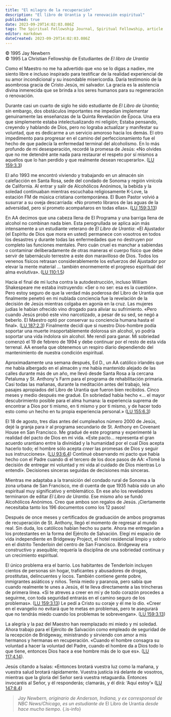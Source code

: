```yaml
---
title: "El milagro de la recuperación"
description: "El libro de Urantia y la renovación espiritual"
published: true
date: 2023-09-29T14:02:03.086Z
tags: The Spiritual Fellowship Journal, Spiritual Fellowship, article
editor: markdown
dateCreated: 2023-09-29T14:02:03.086Z
---
```



<p class="v-card v-sheet theme--light grey lighten-3 px-2">© 1995 Jay Newbern<br>© 1995 La Christian Fellowship de Estudiantes de <i>El libro de Urantia</i></p>


Como el Maestro no me ha advertido que «no se lo digas a nadie», me siento libre e incluso inspirado para testificar de la realidad experiencial de su amor incondicional y su insondable misericordia. Daría testimonio de la asombrosa gracia de Cristo Jesús, mi salvador. La gracia es la asistencia divina inmerecida que se brinda a los seres humanos para su regeneración o renovación.

Durante casi un cuarto de siglo he sido estudiante de _El Libro de Urantia_; sin embargo, dos obstáculos importantes me impedían implementar genuinamente las enseñanzas de la Quinta Revelación de Época. Una era que simplemente estaba intelectualizando mi religión; Estaba pensando, creyendo y hablando de Dios, pero no lograba actualizar y manifestar su voluntad, que es dedicarme a un servicio amoroso hacia los demás. El otro impedimento para progresar en el camino del perfeccionamiento fue el hecho de que padecía la enfermedad terminal del alcoholismo. En lo más profundo de mi desesperación, recordé la promesa de Jesús: «No olvides que no me detendré ante nada para restaurar el respeto por sí mismos a aquellos que lo han perdido y que realmente desean recuperarlo». ([LU 159:3.3](/es/The_Urantia_Book/159#p3_3))

El año 1993 me encontró viviendo y trabajando en un almacén sin calefacción en Santa Rosa, sede del condado de Sonoma y región vinícola de California. Al entrar y salir de Alcohólicos Anónimos, la bebida y la soledad continuaban mientras escuchaba religiosamente K-Love, la estación FM de música cristiana contemporánea. El Buen Pastor volvió a susurrar a su oveja descarriada: «No prometo libraros de las aguas de la adversidad, pero sí prometo acompañaros en todas ellas». ([LU 159:3.13](/es/The_Urantia_Book/159#p3_13))

En AA decimos que una cabeza llena de El Programa y una barriga llena de alcohol no combinan nada bien. Esta perogrullada se aplica aún más intensamente a un estudiante veterano de _El Libro de Urantia_: «El Ajustador (el Espíritu de Dios que mora en usted) permanece con vosotros en todos los desastres y durante todas las enfermedades que no destruyen por completo las funciones mentales. Pero cuán cruel es manchar a sabiendas o contaminar deliberadamente de otras maneras el cuerpo físico que debe servir de tabernáculo terrestre a este don maravilloso de Dios. Todos los venenos físicos retrasan considerablemente los esfuerzos del Ajustador por elevar la mente material ... también enormemente el progreso espiritual del alma evolutiva». ([LU 110:1.5](/es/The_Urantia_Book/110#p1_5))

Hacia el final de mi lucha contra la autodestrucción, incluso William Shakespeare me estaba instruyendo: «Ser o no ser: esa es la cuestión». Pero estoy seguro de que la verdad más poderosa del Libro de Urantia que finalmente penetró en mi nublada conciencia fue la revelación de la decisión de Jesús mientras colgaba en agonía en la cruz. Las mujeres judías le habían ofrecido vino drogado para aliviar su sufrimiento. «Pero cuando Jesús probó este vino narcotizado, a pesar de su sed, se negó a beberlo. El Maestro optó por conservar su conciencia humana hasta el final». ([LU 187:2.3](/es/The_Urantia_Book/187#p2_3)) Finalmente decidí que si nuestro Dios-hombre podía soportar una muerte insoportablemente dolorosa sin alcohol, yo podría soportar una vida indolora sin alcohol. Me rendí para ganar. Mi sobriedad comenzó el 19 de febrero de 1994 y debe continuar por el resto de esta vida terrenal. AA enseña que obtenemos un respiro diario dependiendo del mantenimiento de nuestra condición espiritual.

Aproximadamente una semana después, Ed D., un AA católico irlandés que me había albergado en el almacén y me había mantenido alejado de las calles durante más de un año, me llevó desde Santa Rosa a la cercana Petaluma y St. Anthony's Farm para el programa de rehabilitación primaria. Casi todas las mañanas, durante la meditación antes del trabajo, leía pasajes apropiados del Libro de Urantia que fueron bien recibidos. Cinco meses y medio después me gradué. En sobriedad había hecho «... el mayor descubrimiento posible para el alma humana: la experiencia suprema de encontrar a Dios por ti mismo, en ti mismo y por ti mismo, y de hacer todo esto como un hecho en tu propia experiencia personal.» ([LU 155:6.3](/es/The_Urantia_Book/155#p6_3))

El 18 de agosto, tres días antes del cumpleaños número 2000 de Jesús, dejé la granja para ir al programa secundario de St. Anthony en Covenant House en San Francisco. Me gradué de este programa y experimenté la realidad del pacto de Dios en mi vida. «Este pacto... representa el gran acuerdo urantiano entre la divinidad y la humanidad por el cual Dios acepta hacerlo todo; el hombre sólo acepta _creer_ las promesas de Dios y seguir sus instrucciones». ([LU 93:6.4](/es/The_Urantia_Book/93#p6_4)) Continué observando mi pacto que había hecho con el Padre cuando di el tercero de los doce pasos de AA: «Tomé la decisión de entregar mi voluntad y mi vida al cuidado de Dios mientras Lo entendí». Decisiones sinceras seguidas de decisiones más sinceras.

Mientras me adaptaba a la transición del condado rural de Sonoma a la zona urbana de San Francisco, me di cuenta de que 1935 había sido un año espiritual muy significativo y emblemático. En ese año los reveladores terminaron de editar _El Libro de Urantia_. Ese mismo año se fundó Alcohólicos Anónimos. Creo que ambos son regalos de Jesús. ¡Ciertamente necesitaba tanto los 196 documentos como los 12 pasos!

Después de once meses y certificados de graduación de ambos programas de recuperación de St. Anthony, llegó el momento de regresar al mundo real. Sin duda, los católicos habían hecho su parte. Ahora me entregarían a los protestantes en la forma del Ejército de Salvación. Elegí mi espacio de vida independiente en Bridgeway Project, el hotel residencial limpio y sobrio en el distrito Tenderloin del centro de San Francisco. Bridgeway era constructivo y asequible; requería la disciplina de una sobriedad continua y un crecimiento espiritual.

El único problema era el barrio. Los habitantes de Tenderloin incluyen cientos de personas sin hogar, traficantes y abusadores de drogas, prostitutas, delincuentes y locos. También contiene gente pobre, inmigrantes asiáticos y niños. Tenía miedo y paranoia, pero sabía que cuando realmente te unes a Jesús, él te lleva directamente a las trincheras de primera línea. «Si te atreves a creer en mí y de todo corazón procedes a seguirme, con toda seguridad entrarás en el camino seguro de los problemas». ([LU 159:3.13](/es/The_Urantia_Book/159#p3_13)) Le pedí a Cristo su coraje y él me lo dio. «Creer en el evangelio no evitará que te metas en problemas, pero te asegurará que no tendrás miedo cuando los problemas te sobrevengan». ([LU 159:3.13](/es/The_Urantia_Book/159#p3_13))

La alegría y la paz del Maestro han reemplazado mi miedo y mi soledad. Ahora trabajo para el Ejército de Salvación como empleado de seguridad de la recepción de Bridgeway, ministrando y sirviendo con amor a mis hermanos y hermanas en recuperación. «Cuando el hombre consagra su voluntad a hacer la voluntad del Padre, cuando el hombre da a Dios todo lo que tiene, entonces Dios hace a ese hombre más de lo que es». ([LU 117:4.14](/es/The_Urantia_Book/117#p4_14)).

Jesús citando a Isaías: «Entonces brotará vuestra luz como la mañana, y vuestra salud brotará rápidamente. Vuestra justicia irá delante de vosotros, mientras que la gloria del Señor será vuestra retaguardia. Entonces invocaréis al Señor, y él responderás; clamarás, y él dirá: ‘Aquí estoy’» ([LU 147:8.4](/es/The_Urantia_Book/147#p8_4))

> _Jay Newbern, originario de Anderson, Indiana, y ex corresponsal de NBC News/Chicago, es un estudiante de_ El Libro de Urantia _desde hace mucho tiempo._
{.is-info}

